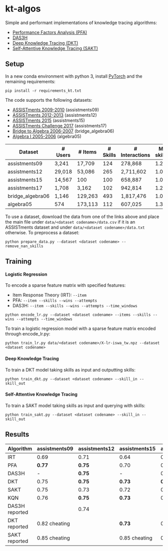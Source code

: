 # kt-algos

Simple and performant implementations of knowledge tracing algorithms:
- [Performance Factors Analysis (PFA)](http://pact.cs.cmu.edu/koedinger/pubs/AIED%202009%20final%20Pavlik%20Cen%20Keodinger%20corrected.pdf)
- [DAS3H](https://arxiv.org/pdf/1905.06873.pdf)
- [Deep Knowledge Tracing (DKT)](https://stanford.edu/~cpiech/bio/papers/deepKnowledgeTracing.pdf)
- [Self-Attentive Knowledge Tracing (SAKT)](https://arxiv.org/pdf/1907.06837.pdf)

## Setup

In a new conda environment with python 3, install [PyTorch](https://pytorch.org) and the remaining requirements:

```
pip install -r requirements_kt.txt
```

The code supports the following datasets:
- [ASSISTments 2009-2010](https://sites.google.com/site/assistmentsdata/home/assistment-2009-2010-data/skill-builder-data-2009-2010) (assistments09)
- [ASSISTments 2012-2013](https://sites.google.com/site/assistmentsdata/home/2012-13-school-data-with-affect) (assistments12)
- [ASSISTments 2015](https://sites.google.com/site/assistmentsdata/home/2015-assistments-skill-builder-data) (assistments15)
- [ASSISTments Challenge 2017](https://sites.google.com/view/assistmentsdatamining) (assistments17)
- [Bridge to Algebra 2006-2007](https://pslcdatashop.web.cmu.edu/KDDCup/downloads.jsp) (bridge_algebra06)
- [Algebra I 2005-2006](https://pslcdatashop.web.cmu.edu/KDDCup/downloads.jsp) (algebra05)

| Dataset          | # Users  | # Items | # Skills | # Interactions | Mean # skills/item | Timestamps | Median length |
| ---------------- | -------- | ------- | -------- | -------------- | ------------------ | ---------- | ------------- |
| assistments09    | 3,241    | 17,709  | 124      | 278,868        | 1.20               | No         | 35            |
| assistments12    | 29,018   | 53,086  | 265      | 2,711,602      | 1.00               | Yes        | 49            |
| assistments15    | 14,567   | 100     | 100      | 658,887        | 1.00               | No         | 20            |
| assistments17    | 1,708    | 3,162   | 102      | 942,814        | 1.23               | Yes        | 441           |
| bridge_algebra06 | 1,146    | 129,263 | 493      | 1,817,476      | 1.01               | Yes        | 1,362         |
| algebra05        | 574      | 173,113 | 112      | 607,025        | 1.36               | Yes        | 574           |

To use a dataset, download the data from one of the links above and place the main file under `data/<dataset codename>/data.csv` if it is an ASSISTments dataset and under `data/<dataset codename>/data.txt` otherwise. To preprocess a dataset:

```
python prepare_data.py --dataset <dataset codename> --remove_nan_skills
```

## Training

#### Logistic Regression

To encode a sparse feature matrix with specified features:
- Item Response Theory (IRT): `--item` 
- PFA: `--item --skills --wins --attempts` 
- DAS3H: `--item --skills --wins --attempts --time_windows` 

```
python encode_lr.py --dataset <dataset codename> --items --skills --wins --attempts --time_windows
```

To train a logistic regression model with a sparse feature matrix encoded through encode_lr.py:

```
python train_lr.py data/<dataset codename>/X-lr-iswa_tw.npz --dataset <dataset codename>
```

#### Deep Knowledge Tracing

To train a DKT model taking skills as input and outputting skills:

```
python train_dkt.py --dataset <dataset codename> --skill_in --skill_out
```

#### Self-Attentive Knowledge Tracing

To train a SAKT model taking skills as input and querying with skills:

```
python train_sakt.py --dataset <dataset codename> --skill_in --skill_out
```

## Results

| Algorithm     | assistments09 | assistments12 | assistments15| assistments17 | bridge_algebra06 | algebra05 |
| ------------- | ------------- | ------------- | ------------ | ------------- | ---------------- | --------- | 
| IRT           | 0.69          | 0.71          | 0.64         | 0.68          | 0.75             | 0.77      |                  
| PFA           | **0.77**      | **0.75**      | 0.70         | 0.71          | **0.80**         | **0.83**  | 
| DAS3H         | -             | **0.75**      | -            | 0.72          | 0.79             | **0.83**  |
| DKT           | 0.75          | **0.75**      | **0.73**     | **0.77**      | 0.79             | 0.82      |
| SAKT          | 0.75          | 0.73          | 0.72         | 0.72          | 0.78             | 0.80      |
| KQN           | 0.76          | **0.75**      | **0.73**     | 0.76          | 0.79             | **0.83**  |
| DAS3H reported|               | 0.74          |              |               | 0.79             | **0.83**  |
| DKT reported  | 0.82 cheating |               | **0.73**     | 0.73          |                  |           |
| SAKT reported | 0.85 cheating |               | 0.85 cheating| 0.73          |                  |           |
